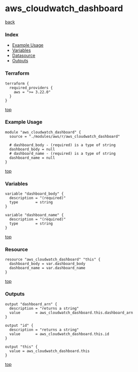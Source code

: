 # aws_cloudwatch_dashboard

[back](../aws.md)

### Index

- [Example Usage](#example-usage)
- [Variables](#variables)
- [Datasource](#datasource)
- [Outputs](#outputs)

### Terraform

```hcl
terraform {
  required_providers {
    aws = ">= 3.22.0"
  }
}
```

[top](#index)

### Example Usage

```hcl
module "aws_cloudwatch_dashboard" {
  source = "./modules/aws/r/aws_cloudwatch_dashboard"

  # dashboard_body - (required) is a type of string
  dashboard_body = null
  # dashboard_name - (required) is a type of string
  dashboard_name = null
}
```

[top](#index)

### Variables

```hcl
variable "dashboard_body" {
  description = "(required)"
  type        = string
}

variable "dashboard_name" {
  description = "(required)"
  type        = string
}
```

[top](#index)

### Resource

```hcl
resource "aws_cloudwatch_dashboard" "this" {
  dashboard_body = var.dashboard_body
  dashboard_name = var.dashboard_name
}
```

[top](#index)

### Outputs

```hcl
output "dashboard_arn" {
  description = "returns a string"
  value       = aws_cloudwatch_dashboard.this.dashboard_arn
}

output "id" {
  description = "returns a string"
  value       = aws_cloudwatch_dashboard.this.id
}

output "this" {
  value = aws_cloudwatch_dashboard.this
}
```

[top](#index)